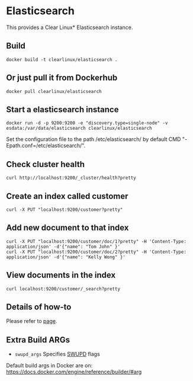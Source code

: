 Elasticsearch
==========
This provides a Clear Linux* Elasticsearch instance.

Build
-----
```
docker build -t clearlinux/elasticsearch .
```

Or just pull it from Dockerhub
---------------------------
```
docker pull clearlinux/elasticsearch
```

Start a elasticsearch instance
-----------------------
```
docker run -d -p 9200:9200 -e "discovery.type=single-node" -v esdata:/var/data/elasticsearch clearlinux/elasticsearch
```

Set the configuration file to the path /etc/elasticsearch/ by default CMD "-Epath.conf=/etc/elasticsearch/".

Check cluster health
---------------------
```
curl http://localhost:9200/_cluster/health?pretty
```

Create an index called customer
---------------------
```
curl -X PUT "localhost:9200/customer?pretty"
```

Add new document to that index
---------------------
```
curl -X PUT "localhost:9200/customer/doc/1?pretty" -H 'Content-Type: application/json' -d'{"name": "Tom John" }'
curl -X PUT "localhost:9200/customer/doc/2?pretty" -H 'Content-Type: application/json' -d'{"name": "Kelly Wong" }'
```

View documents in the index
---------------------
```
curl localhost:9200/customer/_search?pretty
```

Details of how-to
---------------------
Please refer to [page](https://www.elastic.co/guide/en/elasticsearch/reference/5.4/docker.html).

Extra Build ARGs
----------------
- ``swupd_args`` Specifies [SWUPD](https://clearlinux.org/documentation/swupdate_how_to_run_the_updater.html) flags

Default build args in Docker are on: https://docs.docker.com/engine/reference/builder/#arg
